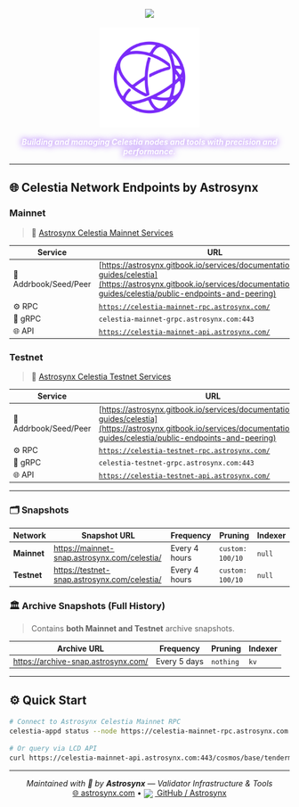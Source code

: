 <p align="center">
  <img src="https://capsule-render.vercel.app/api?type=waving&color=0:10002B,50:4B0082,100:7A1FF3&height=180&section=header&text=Celestia%20Tools%20&fontSize=46&fontAlignY=50&fontColor=FFFFFF" />
</p>

<p align="center">
  <img src="https://raw.githubusercontent.com/astrosynx/Logo/main/celestia-logo.png" width="180" alt="Celestia Logo"/>
</p>

<p align="center">
  <b><i style="color:white; text-shadow: 0px 0px 12px #7A1FF3;">Building and managing Celestia nodes and tools with precision and performance.</i></b>
</p>

---

## 🌐 Celestia Network Endpoints by Astrosynx

### **Mainnet**
> 🔗 [Astrosynx Celestia Mainnet Services](https://astrosynx.gitbook.io/services/documentation/mainnet-guides/celestia)

| Service | URL |
|----------|-----|
| 🧩 Addrbook/Seed/Peer | [https://astrosynx.gitbook.io/services/documentation/mainnet-guides/celestia](https://astrosynx.gitbook.io/services/documentation/mainnet-guides/celestia/public-endpoints-and-peering) |
| ⚙️ RPC | [`https://celestia-mainnet-rpc.astrosynx.com/`](https://celestia-mainnet-rpc.astrosynx.com/) |
| 💬 gRPC | `celestia-mainnet-grpc.astrosynx.com:443` |
| 🌐 API | [`https://celestia-mainnet-api.astrosynx.com/`](https://celestia-mainnet-api.astrosynx.com/) |


### **Testnet**
> 🔗 [Astrosynx Celestia Testnet Services](https://astrosynx.gitbook.io/services/documentation/testnet-guides/celestia)

| Service | URL |
|----------|-----|
| 🧩 Addrbook/Seed/Peer | [https://astrosynx.gitbook.io/services/documentation/testnet-guides/celestia](https://astrosynx.gitbook.io/services/documentation/testnet-guides/celestia/public-endpoints-and-peering) |
| ⚙️ RPC | [`https://celestia-testnet-rpc.astrosynx.com/`](https://celestia-testnet-rpc.astrosynx.com/) |
| 💬 gRPC | `celestia-testnet-grpc.astrosynx.com:443` |
| 🌐 API | [`https://celestia-testnet-api.astrosynx.com/`](https://celestia-testnet-api.astrosynx.com/) |

---

### 🗂 Snapshots
| Network | Snapshot URL | Frequency | Pruning | Indexer |
|--------|--------------|-----------|---------|---------|
| **Mainnet** | https://mainnet-snap.astrosynx.com/celestia/ | Every 4 hours | `custom: 100/10` | `null` |
| **Testnet** | https://testnet-snap.astrosynx.com/celestia/ | Every 4 hours | `custom: 100/10` | `null` |

### 🏛 Archive Snapshots (Full History)
> Contains **both Mainnet and Testnet** archive snapshots.

| Archive URL | Frequency | Pruning | Indexer |
|-------------|-----------|---------|---------|
| https://archive-snap.astrosynx.com/ | Every 5 days | `nothing` | `kv` |

---

## ⚙️ Quick Start

```bash
# Connect to Astrosynx Celestia Mainnet RPC
celestia-appd status --node https://celestia-mainnet-rpc.astrosynx.com:443
```

```bash
# Or query via LCD API
curl https://celestia-mainnet-api.astrosynx.com:443/cosmos/base/tendermint/v1beta1/blocks/latest
```

---
 
  <p align="center"> <i>Maintained with 💜 by <b>Astrosynx</b> — Validator Infrastructure & Tools</i><br> <a href="https://astrosynx.com" target="_blank">🌐 astrosynx.com</a> • <a href="https://github.com/astrosynx" target="_blank"> <img src="https://cdn.jsdelivr.net/gh/devicons/devicon/icons/github/github-original.svg" width="18" style="vertical-align:middle; margin-right:4px;"> GitHub / Astrosynx </a> </p>
  
